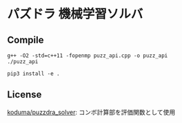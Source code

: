# パズドラ 機械学習ソルバ

## Compile

```
g++ -O2 -std=c++11 -fopenmp puzz_api.cpp -o puzz_api
./puzz_api

pip3 install -e .
```

## License
[koduma/puzzdra_solver](https://github.com/koduma/puzzdra_solver): コンボ計算部を評価関数として使用
